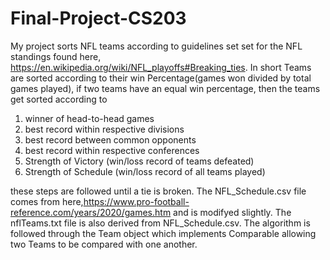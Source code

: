 # Final-Project-CS203

My project sorts NFL teams according to guidelines set set for the NFL standings found here, https://en.wikipedia.org/wiki/NFL_playoffs#Breaking_ties. In short Teams are sorted according to their win Percentage(games won divided by total games played), if two teams have an equal win percentage, then the teams get sorted according to
1) winner of head-to-head games
2) best record within respective divisions
3) best record between common opponents
4) best record within respective conferences
5) Strength of Victory (win/loss record of teams defeated)
6) Strength of Schedule (win/loss record of all teams played)

these steps are followed until a tie is broken. The NFL_Schedule.csv file comes from here,https://www.pro-football-reference.com/years/2020/games.htm and is modifyed slightly. The nflTeams.txt file is also derived from NFL_Schedule.csv.
The algorithm is followed through the Team object which implements Comparable<Team> allowing two Teams to be compared with one another. 
